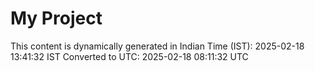 # My Project

This content is dynamically generated in Indian Time (IST): 2025-02-18 13:41:32 IST
Converted to UTC: 2025-02-18 08:11:32 UTC
